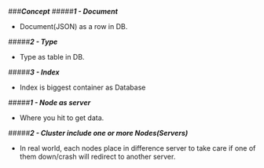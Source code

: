 ###_**Concept**_
#####_**1 - Document**_

- Document(JSON) as a row in DB.

#####_**2 - Type**_

- Type as table in DB.

#####_**3 - Index**_

- Index is biggest container as Database

#####_**1 - Node as server**_

- Where you hit to get data.

#####_**2 - Cluster include one or more Nodes(Servers)**_

- In real world, each nodes place in difference server to take care if one of them down/crash will redirect to another server.

